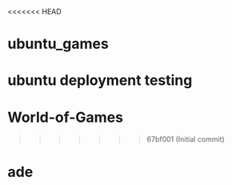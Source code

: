<<<<<<< HEAD
# ubuntu_games
ubuntu deployment testing
=======
# World-of-Games
>>>>>>> 67bf001 (Initial commit)
# ade
